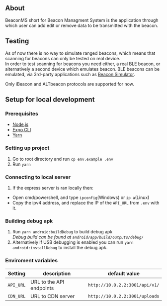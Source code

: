 ## About

BeaconMS short for Beacon Managment System is the application through which user can add edit or remove data to be transmitted with the beacon.

## Testing

As of now there is no way to simulate ranged beacons, which means that scanning for beacons can only be tested on real device.<br>
In order to test scanning for beacons you need either, a real BLE beacon, or alternatively a second device which emulates beacon. BLE beacons can be emulated, via 3rd-party applications such as [Beacon Simulator](https://play.google.com/store/apps/details?id=net.alea.beaconsimulator). <br>

Only iBeacon and ALTbeacon protocols are supported for now.

## Setup for local development

### Prerequisites

- [Node.js](https://nodejs.org/en/download)
- [Expo CLI](https://docs.expo.dev/archive/expo-cli/)
- [Yarn](https://yarnpkg.com/getting-started/install)

### Setting up project

1. Go to root directory and run `cp env.example .env`
2. Run `yarn`

### Connecting to local server

1. If the express server is ran locally then:

- Open cmd/powershell, and type `ipconfig`(Windows) or `ip a`(Linux)
- Copy the ipv4 address, and replace the IP of the `API_URL` from `.env` with it.

### Building debug apk

1. Run `yarn android:buildDebug` to build debug apk<br>
   _Debug build can be found at `android/app/build/outputs/debug/`_
2. Alternatively if USB debugging is enabled you can run `yarn android:installDebug` to install the debug apk.

### Enviroment variables

| Setting   | description              | default value                  |
| --------- | ------------------------ | ------------------------------ |
| `API_URL` | URL to the API endpoints | `http://10.0.2.2:3001/api/v1/` |
| `CDN_URL` | URL to CDN server        | `http://10.0.2.2:3001/uploads` |

